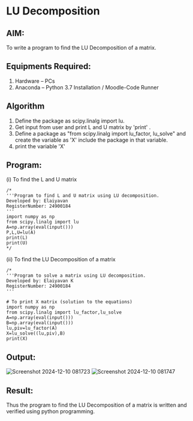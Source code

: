 # LU Decomposition 

## AIM:
To write a program to find the LU Decomposition of a matrix.

## Equipments Required:
1. Hardware – PCs
2. Anaconda – Python 3.7 Installation / Moodle-Code Runner

## Algorithm
1. Define the package as scipy.linalg import lu. 
2. Get input from user and print L and U matrix by 'print' .
3. Define a package as "from scipy.linalg import lu_factor, lu_solve" and create the variable as 'X' include the package in that variable.
4. print the variable 'X' 

## Program:
(i) To find the L and U matrix
```
/*
'''Program to find L and U matrix using LU decomposition.
Developed by: Elaiyavan 
RegisterNumber: 24900184
'''
import numpy as np
from scipy.linalg import lu
A=np.array(eval(input()))
P,L,U=lu(A)
print(L)
print(U)
*/
```
(ii) To find the LU Decomposition of a matrix
```
/*
'''Program to solve a matrix using LU decomposition.
Developed by: Elaiyavan K
RegisterNumber: 24900184
'''

# To print X matrix (solution to the equations)
import numpy as np
from scipy.linalg import lu_factor,lu_solve
A=np.array(eval(input()))
B=np.array(eval(input()))
lu,piv=lu_factor(A)
X=lu_solve((lu,piv),B)
print(X)
```

## Output:

![Screenshot 2024-12-10 081723](https://github.com/user-attachments/assets/97253573-63be-4a95-b0bc-d2e040deca1a)
![Screenshot 2024-12-10 081747](https://github.com/user-attachments/assets/0b554bcc-84ff-4f73-b9c2-6e01ea06a5c7)


## Result:
Thus the program to find the LU Decomposition of a matrix is written and verified using python programming.

